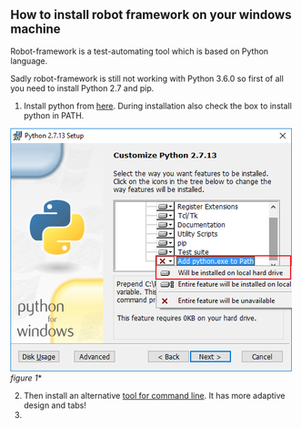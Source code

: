 ## How to install robot framework on your windows machine

Robot-framework is a test-automating tool which is based on Python language.

Sadly robot-framework is still not working with Python 3.6.0 so first of all you need to install Python 2.7 and pip.

1. Install python from [here](https://www.python.org/downloads/). During installation also check the box to install python in PATH.

![](/images/Python_install.png)
*figure 1**

2. Then install an alternative [tool for command line](https://conemu.github.io/). It has more adaptive design and tabs!
3.
